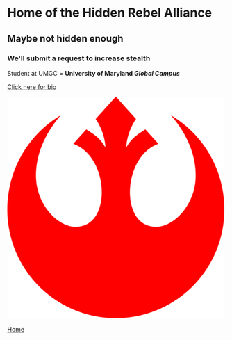 # Home of the Hidden Rebel Alliance

## Maybe not hidden enough

### We'll submit a request to increase stealth

Student at UMGC = **University of Maryland *Global Campus***

[Click here for bio](yoohootoo.github.io/bio)

![Our Logo](Redstarbird.png)

[Home](index)
